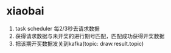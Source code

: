 # xiaobai
1. task scheduler 每2/3秒去请求数据
2. 获得请求数据与未开奖的进行期号匹配，匹配成功获得开奖数据
3. 把该期开奖数据发关到kafka(topic: draw.result.topic)



